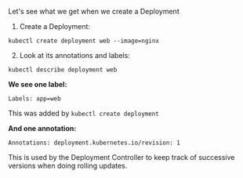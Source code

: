 Let's see what we get when we create a Deployment

1. Create a Deployment:

```execute
kubectl create deployment web --image=nginx
```

2. Look at its annotations and labels:

```
kubectl describe deployment web
```

**We see one label:**

```
Labels: app=web
```

This was added by `kubectl create deployment`

**And one annotation:**

```
Annotations: deployment.kubernetes.io/revision: 1
```

This is used by the Deployment Controller to keep track of successive versions when doing rolling updates.
